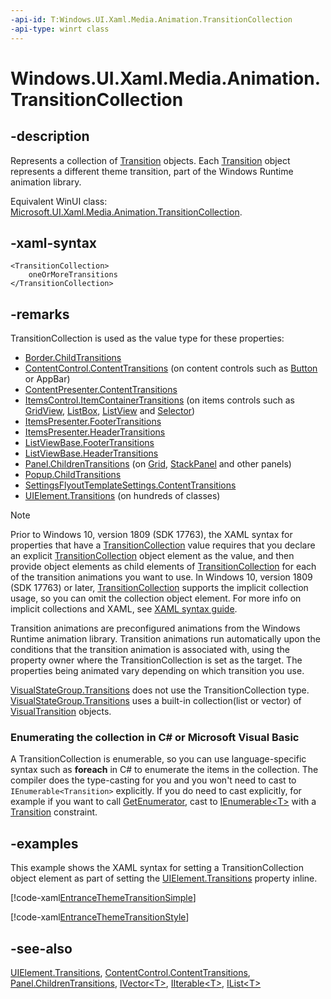 ```yaml
---
-api-id: T:Windows.UI.Xaml.Media.Animation.TransitionCollection
-api-type: winrt class
---
```


<!-- Class syntax.
public class TransitionCollection : Windows.Foundation.Collections.IIterable<Windows.UI.Xaml.Media.Animation.Transition>, Windows.Foundation.Collections.IVector<Windows.UI.Xaml.Media.Animation.Transition>
-->

# Windows.UI.Xaml.Media.Animation.TransitionCollection

## -description
Represents a collection of [Transition](transition.md) objects. Each [Transition](transition.md) object represents a different theme transition, part of the Windows Runtime animation library.

Equivalent WinUI class: [Microsoft.UI.Xaml.Media.Animation.TransitionCollection](/windows/winui/api/microsoft.ui.xaml.media.animation.transitioncollection).

## -xaml-syntax
```xaml
<TransitionCollection>
    oneOrMoreTransitions
</TransitionCollection>
```


## -remarks
TransitionCollection is used as the value type for these properties:
+ [Border.ChildTransitions](../windows.ui.xaml.controls/border_childtransitions.md)
+ [ContentControl.ContentTransitions](../windows.ui.xaml.controls/contentcontrol_contenttransitions.md) (on content controls such as [Button](../windows.ui.xaml.controls/button.md) or AppBar)
+ [ContentPresenter.ContentTransitions](../windows.ui.xaml.controls/contentpresenter_contenttransitionsproperty.md)
+ [ItemsControl.ItemContainerTransitions](../windows.ui.xaml.controls/itemscontrol_itemcontainertransitions.md) (on items controls such as [GridView](../windows.ui.xaml.controls/gridview.md), [ListBox](../windows.ui.xaml.controls/listbox.md), [ListView](../windows.ui.xaml.controls/listview.md) and [Selector](../windows.ui.xaml.controls.primitives/selector.md))
+ [ItemsPresenter.FooterTransitions](../windows.ui.xaml.controls/itemspresenter_footertransitions.md)
+ [ItemsPresenter.HeaderTransitions](../windows.ui.xaml.controls/itemspresenter_headertransitions.md)
+ [ListViewBase.FooterTransitions](../windows.ui.xaml.controls/listviewbase_footertransitions.md)
+ [ListViewBase.HeaderTransitions](../windows.ui.xaml.controls/listviewbase_headertransitions.md)
+ [Panel.ChildrenTransitions](../windows.ui.xaml.controls/panel_childrentransitions.md) (on [Grid](../windows.ui.xaml.controls/grid.md), [StackPanel](../windows.ui.xaml.controls/stackpanel.md) and other panels)
+ [Popup.ChildTransitions](../windows.ui.xaml.controls.primitives/popup_childtransitions.md)
+ [SettingsFlyoutTemplateSettings.ContentTransitions](../windows.ui.xaml.controls.primitives/settingsflyouttemplatesettings_contenttransitions.md)
+ [UIElement.Transitions](../windows.ui.xaml/uielement_transitions.md) (on hundreds of classes)

> [!NOTE]
> Prior to Windows 10, version 1809 (SDK 17763), the XAML syntax for properties that have a [TransitionCollection](../windows.ui.xaml.media.animation/transitioncollection.md) value requires that you declare an explicit [TransitionCollection](../windows.ui.xaml.media.animation/transitioncollection.md) object element as the value, and then provide object elements as child elements of [TransitionCollection](../windows.ui.xaml.media.animation/transitioncollection.md) for each of the transition animations you want to use. In Windows 10, version 1809 (SDK 17763) or later, [TransitionCollection](../windows.ui.xaml.media.animation/transitioncollection.md) supports the implicit collection usage, so you can omit the collection object element. For more info on implicit collections and XAML, see [XAML syntax guide](/windows/uwp/xaml-platform/xaml-syntax-guide).

Transition animations are preconfigured animations from the Windows Runtime animation library. Transition animations run automatically upon the conditions that the transition animation is associated with, using the property owner where the TransitionCollection is set as the target. The properties being animated vary depending on which transition you use. 
<!--For more info, see Transition animations and theme animations.-->

[VisualStateGroup.Transitions](../windows.ui.xaml/visualstategroup_transitions.md) does not use the TransitionCollection type. [VisualStateGroup.Transitions](../windows.ui.xaml/visualstategroup_transitions.md) uses a built-in collection(list or vector) of [VisualTransition](../windows.ui.xaml/visualtransition.md) objects.


<!--Begin NET note for IEnumerable support-->
### Enumerating the collection in C# or Microsoft Visual Basic

A TransitionCollection is enumerable, so you can use language-specific syntax such as **foreach** in C# to enumerate the items in the collection. The compiler does the type-casting for you and you won't need to cast to `IEnumerable<Transition>` explicitly. If you do need to cast explicitly, for example if you want to call [GetEnumerator](/dotnet/api/system.collections.ienumerable.getenumerator?view=dotnet-uwp-10.0&preserve-view=true), cast to [IEnumerable&lt;T&gt;](/dotnet/api/system.collections.generic.ienumerable-1?view=dotnet-uwp-10.0&preserve-view=true) with a [Transition](transition.md) constraint.


<!--End NET note for IEnumerable support-->

## -examples
This example shows the XAML syntax for setting a TransitionCollection object element as part of setting the [UIElement.Transitions](../windows.ui.xaml/uielement_transitions.md) property inline.



[!code-xaml[EntranceThemeTransitionSimple](../windows.ui.xaml.media.animation/code/EntranceThemeTransition/csharp/BlankPage.xaml#SnippetEntranceThemeTransitionSimple)]



[!code-xaml[EntranceThemeTransitionStyle](../windows.ui.xaml/code/EntranceThemeTransitionStyle/csharp/BlankPage.xaml#SnippetEntranceThemeTransitionStyle)]

## -see-also
[UIElement.Transitions](../windows.ui.xaml/uielement_transitions.md), [ContentControl.ContentTransitions](../windows.ui.xaml.controls/contentcontrol_contenttransitions.md), [Panel.ChildrenTransitions](../windows.ui.xaml.controls/panel_childrentransitions.md), [IVector&lt;T&gt;](../windows.foundation.collections/ivector_1.md), [IIterable&lt;T&gt;](../windows.foundation.collections/iiterable_1.md), [IList&lt;T&gt;](/dotnet/api/system.collections.generic.ilist-1?view=dotnet-uwp-10.0&preserve-view=true)
